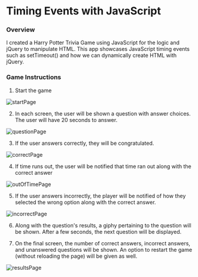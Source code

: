 # Timing Events with JavaScript

### Overview

I created a Harry Potter Trivia Game using JavaScript for the logic and jQuery to manipulate HTML. This app showcases JavaScript timing events such as setTimeout() and how we can dynamically create HTML with jQuery. 

### Game Instructions

1. Start the game

![startPage](assets/images/startPage.png)

2. In each screen, the user will be shown a question with answer choices. The user will have 20 seconds to answer. 

![questionPage](assets/images/questionPage.png)

3. If the user answers correctly, they will be congratulated.

![correctPage](assets/images/correctPage.png)

4. If time runs out, the user will be notified that time ran out along with the correct answer

![outOfTimePage](assets/images/outOfTimePage.png)

5. If the user answers incorrectly, the player will be notified of how they selected the wrong option along with the correct answer.

![incorrectPage](assets/images/incorrectPage.png)

6. Along with the question's results, a giphy pertaining to the question will be shown. After a few seconds, the next question will be displayed. 

7. On the final screen, the number of correct answers, incorrect answers, and unanswered questions will be shown. An option to restart the game (without reloading the page) will be given as well.

![resultsPage](assets/images/resultsPage.png)
